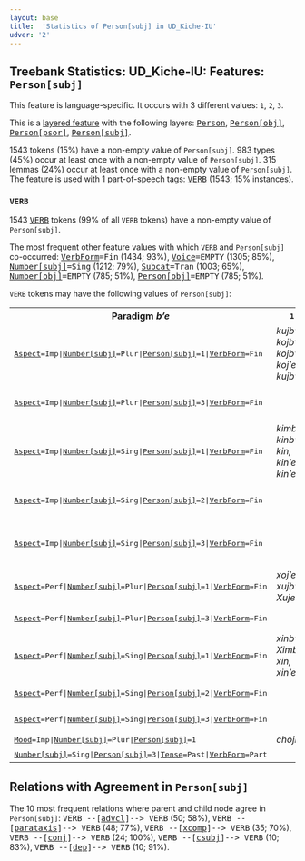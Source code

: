```yaml
---
layout: base
title:  'Statistics of Person[subj] in UD_Kiche-IU'
udver: '2'
---
```


## Treebank Statistics: UD_Kiche-IU: Features: `Person[subj]`

This feature is language-specific.
It occurs with 3 different values: `1`, `2`, `3`.

This is a <a href="../../u/overview/feat-layers.html">layered feature</a> with the following layers: <tt><a href="quc_iu-feat-Person.html">Person</a></tt>, <tt><a href="quc_iu-feat-Person-obj.html">Person[obj]</a></tt>, <tt><a href="quc_iu-feat-Person-psor.html">Person[psor]</a></tt>, <tt><a href="quc_iu-feat-Person-subj.html">Person[subj]</a></tt>.

1543 tokens (15%) have a non-empty value of `Person[subj]`.
983 types (45%) occur at least once with a non-empty value of `Person[subj]`.
315 lemmas (24%) occur at least once with a non-empty value of `Person[subj]`.
The feature is used with 1 part-of-speech tags: <tt><a href="quc_iu-pos-VERB.html">VERB</a></tt> (1543; 15% instances).

### `VERB`

1543 <tt><a href="quc_iu-pos-VERB.html">VERB</a></tt> tokens (99% of all `VERB` tokens) have a non-empty value of `Person[subj]`.

The most frequent other feature values with which `VERB` and `Person[subj]` co-occurred: <tt><a href="quc_iu-feat-VerbForm.html">VerbForm</a></tt><tt>=Fin</tt> (1434; 93%), <tt><a href="quc_iu-feat-Voice.html">Voice</a></tt><tt>=EMPTY</tt> (1305; 85%), <tt><a href="quc_iu-feat-Number-subj.html">Number[subj]</a></tt><tt>=Sing</tt> (1212; 79%), <tt><a href="quc_iu-feat-Subcat.html">Subcat</a></tt><tt>=Tran</tt> (1003; 65%), <tt><a href="quc_iu-feat-Number-obj.html">Number[obj]</a></tt><tt>=EMPTY</tt> (785; 51%), <tt><a href="quc_iu-feat-Person-obj.html">Person[obj]</a></tt><tt>=EMPTY</tt> (785; 51%).

`VERB` tokens may have the following values of `Person[subj]`:


<table>
  <tr><th>Paradigm <i>bʼe</i></th><th><tt>1</tt></th><th><tt>2</tt></th><th><tt>3</tt></th></tr>
  <tr><td><tt><tt><a href="quc_iu-feat-Aspect.html">Aspect</a></tt><tt>=Imp</tt>|<tt><a href="quc_iu-feat-Number-subj.html">Number[subj]</a></tt><tt>=Plur</tt>|<tt><a href="quc_iu-feat-Person-subj.html">Person[subj]</a></tt><tt>=1</tt>|<tt><a href="quc_iu-feat-VerbForm.html">VerbForm</a></tt><tt>=Fin</tt></tt></td><td><em>kujbʼe, kojbʼe, kojbʼeʼ, kojʼe, kujbʼeʼ</em></td><td></td><td></td></tr>
  <tr><td><tt><tt><a href="quc_iu-feat-Aspect.html">Aspect</a></tt><tt>=Imp</tt>|<tt><a href="quc_iu-feat-Number-subj.html">Number[subj]</a></tt><tt>=Plur</tt>|<tt><a href="quc_iu-feat-Person-subj.html">Person[subj]</a></tt><tt>=3</tt>|<tt><a href="quc_iu-feat-VerbForm.html">VerbForm</a></tt><tt>=Fin</tt></tt></td><td></td><td></td><td><em>kebʼe, keʼe, kebeʼ</em></td></tr>
  <tr><td><tt><tt><a href="quc_iu-feat-Aspect.html">Aspect</a></tt><tt>=Imp</tt>|<tt><a href="quc_iu-feat-Number-subj.html">Number[subj]</a></tt><tt>=Sing</tt>|<tt><a href="quc_iu-feat-Person-subj.html">Person[subj]</a></tt><tt>=1</tt>|<tt><a href="quc_iu-feat-VerbForm.html">VerbForm</a></tt><tt>=Fin</tt></tt></td><td><em>kimbʼe, kinbʼe, kin, kinʼe, kinʼek</em></td><td></td><td></td></tr>
  <tr><td><tt><tt><a href="quc_iu-feat-Aspect.html">Aspect</a></tt><tt>=Imp</tt>|<tt><a href="quc_iu-feat-Number-subj.html">Number[subj]</a></tt><tt>=Sing</tt>|<tt><a href="quc_iu-feat-Person-subj.html">Person[subj]</a></tt><tt>=2</tt>|<tt><a href="quc_iu-feat-VerbForm.html">VerbForm</a></tt><tt>=Fin</tt></tt></td><td></td><td><em>katʼe, katbʼe, kat</em></td><td></td></tr>
  <tr><td><tt><tt><a href="quc_iu-feat-Aspect.html">Aspect</a></tt><tt>=Imp</tt>|<tt><a href="quc_iu-feat-Number-subj.html">Number[subj]</a></tt><tt>=Sing</tt>|<tt><a href="quc_iu-feat-Person-subj.html">Person[subj]</a></tt><tt>=3</tt>|<tt><a href="quc_iu-feat-VerbForm.html">VerbForm</a></tt><tt>=Fin</tt></tt></td><td></td><td></td><td><em>kbʼe, kabʼe, kaʼe, ka</em></td></tr>
  <tr><td><tt><tt><a href="quc_iu-feat-Aspect.html">Aspect</a></tt><tt>=Perf</tt>|<tt><a href="quc_iu-feat-Number-subj.html">Number[subj]</a></tt><tt>=Plur</tt>|<tt><a href="quc_iu-feat-Person-subj.html">Person[subj]</a></tt><tt>=1</tt>|<tt><a href="quc_iu-feat-VerbForm.html">VerbForm</a></tt><tt>=Fin</tt></tt></td><td><em>xojʼe, xujbʼe, Xujeʼ</em></td><td></td><td></td></tr>
  <tr><td><tt><tt><a href="quc_iu-feat-Aspect.html">Aspect</a></tt><tt>=Perf</tt>|<tt><a href="quc_iu-feat-Number-subj.html">Number[subj]</a></tt><tt>=Plur</tt>|<tt><a href="quc_iu-feat-Person-subj.html">Person[subj]</a></tt><tt>=3</tt>|<tt><a href="quc_iu-feat-VerbForm.html">VerbForm</a></tt><tt>=Fin</tt></tt></td><td></td><td></td><td><em>xeʼe, xebʼe</em></td></tr>
  <tr><td><tt><tt><a href="quc_iu-feat-Aspect.html">Aspect</a></tt><tt>=Perf</tt>|<tt><a href="quc_iu-feat-Number-subj.html">Number[subj]</a></tt><tt>=Sing</tt>|<tt><a href="quc_iu-feat-Person-subj.html">Person[subj]</a></tt><tt>=1</tt>|<tt><a href="quc_iu-feat-VerbForm.html">VerbForm</a></tt><tt>=Fin</tt></tt></td><td><em>xinbʼe, Ximbʼe, xin, xinʼe</em></td><td></td><td></td></tr>
  <tr><td><tt><tt><a href="quc_iu-feat-Aspect.html">Aspect</a></tt><tt>=Perf</tt>|<tt><a href="quc_iu-feat-Number-subj.html">Number[subj]</a></tt><tt>=Sing</tt>|<tt><a href="quc_iu-feat-Person-subj.html">Person[subj]</a></tt><tt>=2</tt>|<tt><a href="quc_iu-feat-VerbForm.html">VerbForm</a></tt><tt>=Fin</tt></tt></td><td></td><td><em>xatbʼe, xatʼe</em></td><td></td></tr>
  <tr><td><tt><tt><a href="quc_iu-feat-Aspect.html">Aspect</a></tt><tt>=Perf</tt>|<tt><a href="quc_iu-feat-Number-subj.html">Number[subj]</a></tt><tt>=Sing</tt>|<tt><a href="quc_iu-feat-Person-subj.html">Person[subj]</a></tt><tt>=3</tt>|<tt><a href="quc_iu-feat-VerbForm.html">VerbForm</a></tt><tt>=Fin</tt></tt></td><td></td><td></td><td><em>xbʼe, xʼe</em></td></tr>
  <tr><td><tt><tt><a href="quc_iu-feat-Mood.html">Mood</a></tt><tt>=Imp</tt>|<tt><a href="quc_iu-feat-Number-subj.html">Number[subj]</a></tt><tt>=Plur</tt>|<tt><a href="quc_iu-feat-Person-subj.html">Person[subj]</a></tt><tt>=1</tt></tt></td><td><em>chojbʼe</em></td><td></td><td></td></tr>
  <tr><td><tt><tt><a href="quc_iu-feat-Number-subj.html">Number[subj]</a></tt><tt>=Sing</tt>|<tt><a href="quc_iu-feat-Person-subj.html">Person[subj]</a></tt><tt>=3</tt>|<tt><a href="quc_iu-feat-Tense.html">Tense</a></tt><tt>=Past</tt>|<tt><a href="quc_iu-feat-VerbForm.html">VerbForm</a></tt><tt>=Part</tt></tt></td><td></td><td></td><td><em>bʼenaq</em></td></tr>
</table>

## Relations with Agreement in `Person[subj]`

The 10 most frequent relations where parent and child node agree in `Person[subj]`:
<tt>VERB --[<tt><a href="quc_iu-dep-advcl.html">advcl</a></tt>]--> VERB</tt> (50; 58%),
<tt>VERB --[<tt><a href="quc_iu-dep-parataxis.html">parataxis</a></tt>]--> VERB</tt> (48; 77%),
<tt>VERB --[<tt><a href="quc_iu-dep-xcomp.html">xcomp</a></tt>]--> VERB</tt> (35; 70%),
<tt>VERB --[<tt><a href="quc_iu-dep-conj.html">conj</a></tt>]--> VERB</tt> (24; 100%),
<tt>VERB --[<tt><a href="quc_iu-dep-csubj.html">csubj</a></tt>]--> VERB</tt> (10; 83%),
<tt>VERB --[<tt><a href="quc_iu-dep-dep.html">dep</a></tt>]--> VERB</tt> (10; 91%).

